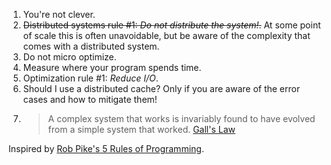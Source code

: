 1. You're not clever.
2. ~~Distributed systems rule #1: _Do not distribute the system!_.~~  At some point of scale this is often unavoidable, but be aware of the complexity that comes with a distributed system.
3. Do not micro optimize.
4. Measure where your program spends time.
5. Optimization rule #1: _Reduce I/O_.
6. Should I use a distributed cache? Only if you are aware of the error cases and how to mitigate them!
7. > A complex system that works is invariably found to have evolved from a simple system that worked. [Gall's Law]

Inspired by [Rob Pike's 5 Rules of Programming](https://users.ece.utexas.edu/~adnan/pike.html).

[Gall's Law]: http://principles-wiki.net/principles:gall_s_law
